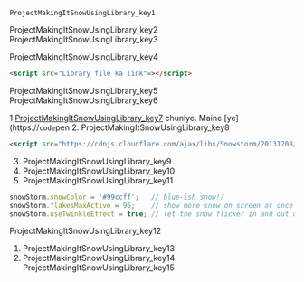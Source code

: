 ```ngMeta
ProjectMakingItSnowUsingLibrary_key1
```

ProjectMakingItSnowUsingLibrary_key2
ProjectMakingItSnowUsingLibrary_key3


ProjectMakingItSnowUsingLibrary_key4


```html
<script src="Library file ka link"=></script>
```
ProjectMakingItSnowUsingLibrary_key5
ProjectMakingItSnowUsingLibrary_key6


1 [ProjectMakingItSnowUsingLibrary_key7](page) chuniye. Maine [ye](https://`code`pen
2. ProjectMakingItSnowUsingLibrary_key8
```html
<script src="https://cdnjs.cloudflare.com/ajax/libs/Snowstorm/20131208/snowstorm.js"=></script>
```
3. ProjectMakingItSnowUsingLibrary_key9
4. ProjectMakingItSnowUsingLibrary_key10
5. ProjectMakingItSnowUsingLibrary_key11
```javascript
snowStorm.snowColor = '#99ccff';   // blue-ish snow!?
snowStorm.flakesMaxActive = 96;    // show more snow on screen at once
snowStorm.useTwinkleEffect = true; // let the snow flicker in and out of view
```
ProjectMakingItSnowUsingLibrary_key12
1. ProjectMakingItSnowUsingLibrary_key13
2. ProjectMakingItSnowUsingLibrary_key14
ProjectMakingItSnowUsingLibrary_key15

